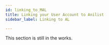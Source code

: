 ```yaml
---
id: linking_to_MAL
title: Linking your User Account to Anilist
sidebar_label: Linking to AL

---
```


This section is still in the works.
